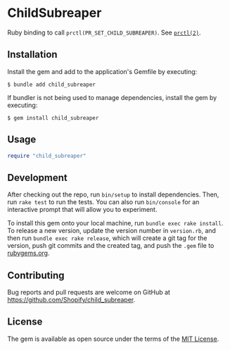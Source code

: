 # ChildSubreaper

Ruby binding to call `prctl(PR_SET_CHILD_SUBREAPER)`. See [`prctl(2)`](https://man7.org/linux/man-pages/man2/prctl.2.html).

## Installation

Install the gem and add to the application's Gemfile by executing:

    $ bundle add child_subreaper

If bundler is not being used to manage dependencies, install the gem by executing:

    $ gem install child_subreaper

## Usage

```ruby
require "child_subreaper"
```

## Development

After checking out the repo, run `bin/setup` to install dependencies. Then, run `rake test` to run the tests. You can also run `bin/console` for an interactive prompt that will allow you to experiment.

To install this gem onto your local machine, run `bundle exec rake install`. To release a new version, update the version number in `version.rb`, and then run `bundle exec rake release`, which will create a git tag for the version, push git commits and the created tag, and push the `.gem` file to [rubygems.org](https://rubygems.org).

## Contributing

Bug reports and pull requests are welcome on GitHub at https://github.com/Shopify/child_subreaper.

## License

The gem is available as open source under the terms of the [MIT License](https://opensource.org/licenses/MIT).
